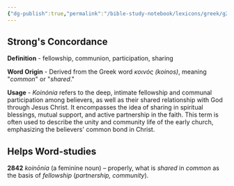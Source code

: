```yaml
---
{"dg-publish":true,"permalink":"/bible-study-notebook/lexicons/greek/g2842-koinonia/","tags":["Greek/G2842-koinónia"],"created":"2025-06-02T23:52:02.487-04:00","updated":"2025-06-04T01:40:35.404-04:00"}
---
```



## Strong's Concordance

**Definition** - fellowship, communion, participation, sharing

**Word Origin** - Derived from the Greek word *κοινός (koinos)*, meaning "*common*" or "*shared*."

**Usage** - *Koinónia* refers to the deep, intimate fellowship and communal participation among believers, as well as their shared relationship with God through Jesus Christ. It encompasses the idea of sharing in spiritual blessings, mutual support, and active partnership in the faith. This term is often used to describe the unity and community life of the early church, emphasizing the believers' common bond in Christ.

## Helps Word-studies

**2842** *koinōnía* (a feminine noun) – properly, what is *shared* in *common* as the basis of *fellowship* (*partnership, community*).
